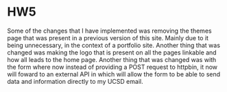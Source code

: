 # HW5

Some of the changes that I have implemented was removing the themes page that was present in a previous version of this site. Mainly due to it being unnecessary, in the context of a portfolio site. Another thing that was changed was making the logo that is present on all the pages linkable and how all leads to the home page. Another thing that was changed was with the form where now instead of providing a POST request to httpbin, it now will foward to an external API in which will allow the form to be able to send data and information directly to my UCSD email.
